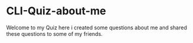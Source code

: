 # CLI-Quiz-about-me

Welcome to my Quiz here i created some questions about me and shared these questions to some of my friends.

